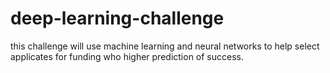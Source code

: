# deep-learning-challenge
this challenge will use machine learning and neural networks to help select applicates for funding who higher prediction of success.
